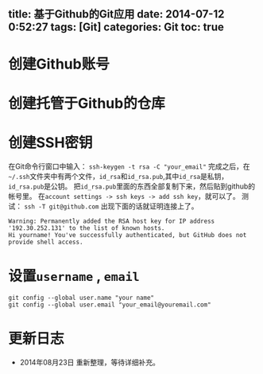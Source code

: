 title: 基于Github的Git应用
date: 2014-07-12 0:52:27
tags: [Git]
categories: Git
toc: true
---
# 创建Github账号
# 创建托管于Github的仓库
# 创建SSH密钥
在Git命令行窗口中输入：
`ssh-keygen -t rsa -C "your_email"`
完成之后，在`~/.ssh`文件夹中有两个文件，`id_rsa`和`id_rsa.pub`,其中`id_rsa`是私钥，`id_rsa.pub`是公钥。
把`id_rsa.pub`里面的东西全部复制下来，然后贴到github的帐号里。
在`account settings -> ssh keys -> add ssh key`，就可以了。
测试：
`ssh -T git@github.com`
出现下面的话就证明连接上了。  
```
Warning: Permanently added the RSA host key for IP address '192.30.252.131' to the list of known hosts.  
Hi yourname! You've successfully authenticated, but GitHub does not provide shell access.  
```
# 设置`username` , `email`
```
git config --global user.name "your name"  
git config --global user.email "your_email@youremail.com"  
```

# 更新日志
- 2014年08月23日 重新整理，等待详细补充。
